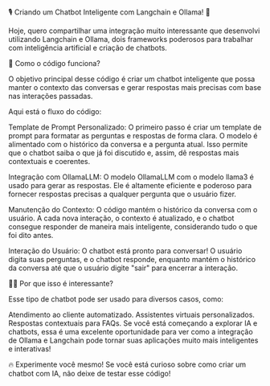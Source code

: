 🎙️ Criando um Chatbot Inteligente com Langchain e Ollama! 🤖

Hoje, quero compartilhar uma integração muito interessante que desenvolvi utilizando Langchain e Ollama, dois frameworks poderosos para trabalhar com inteligência artificial e criação de chatbots.

🔧 Como o código funciona?

O objetivo principal desse código é criar um chatbot inteligente que possa manter o contexto das conversas e gerar respostas mais precisas com base nas interações passadas.

Aqui está o fluxo do código:

Template de Prompt Personalizado: O primeiro passo é criar um template de prompt para formatar as perguntas e respostas de forma clara. O modelo é alimentado com o histórico da conversa e a pergunta atual. Isso permite que o chatbot saiba o que já foi discutido e, assim, dê respostas mais contextuais e coerentes.

Integração com OllamaLLM: O modelo OllamaLLM com o modelo llama3 é usado para gerar as respostas. Ele é altamente eficiente e poderoso para fornecer respostas precisas a qualquer pergunta que o usuário fizer.

Manutenção do Contexto: O código mantém o histórico da conversa com o usuário. A cada nova interação, o contexto é atualizado, e o chatbot consegue responder de maneira mais inteligente, considerando tudo o que foi dito antes.

Interação do Usuário: O chatbot está pronto para conversar! O usuário digita suas perguntas, e o chatbot responde, enquanto mantém o histórico da conversa até que o usuário digite "sair" para encerrar a interação.

👨‍💻 Por que isso é interessante?

Esse tipo de chatbot pode ser usado para diversos casos, como:

Atendimento ao cliente automatizado.
Assistentes virtuais personalizados.
Respostas contextuais para FAQs.
Se você está começando a explorar IA e chatbots, essa é uma excelente oportunidade para ver como a integração de Ollama e Langchain pode tornar suas aplicações muito mais inteligentes e interativas!

🔥 Experimente você mesmo! Se você está curioso sobre como criar um chatbot com IA, não deixe de testar esse código!
